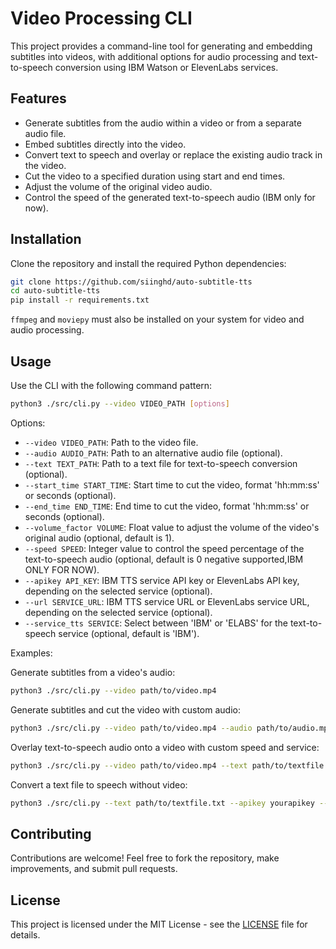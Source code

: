 # Video Processing CLI

This project provides a command-line tool for generating and embedding subtitles into videos, with additional options for audio processing and text-to-speech conversion using IBM Watson or ElevenLabs services.

## Features

- Generate subtitles from the audio within a video or from a separate audio file.
- Embed subtitles directly into the video.
- Convert text to speech and overlay or replace the existing audio track in the video.
- Cut the video to a specified duration using start and end times.
- Adjust the volume of the original video audio.
- Control the speed of the generated text-to-speech audio (IBM only for now).

## Installation

Clone the repository and install the required Python dependencies:

```bash
git clone https://github.com/siinghd/auto-subtitle-tts
cd auto-subtitle-tts
pip install -r requirements.txt
```

`ffmpeg` and `moviepy` must also be installed on your system for video and audio processing.

## Usage

Use the CLI with the following command pattern:

```bash
python3 ./src/cli.py --video VIDEO_PATH [options]
```

Options:
- `--video VIDEO_PATH`: Path to the video file.
- `--audio AUDIO_PATH`: Path to an alternative audio file (optional).
- `--text TEXT_PATH`: Path to a text file for text-to-speech conversion (optional).
- `--start_time START_TIME`: Start time to cut the video, format 'hh:mm:ss' or seconds (optional).
- `--end_time END_TIME`: End time to cut the video, format 'hh:mm:ss' or seconds (optional).
- `--volume_factor VOLUME`: Float value to adjust the volume of the video's original audio (optional, default is 1).
- `--speed SPEED`: Integer value to control the speed percentage of the text-to-speech audio (optional, default is 0 negative supported,IBM ONLY FOR NOW).
- `--apikey API_KEY`: IBM TTS service API key or ElevenLabs API key, depending on the selected service (optional).
- `--url SERVICE_URL`: IBM TTS service URL or ElevenLabs service URL, depending on the selected service (optional).
- `--service_tts SERVICE`: Select between 'IBM' or 'ELABS' for the text-to-speech service (optional, default is 'IBM').

Examples:

Generate subtitles from a video's audio:

```bash
python3 ./src/cli.py --video path/to/video.mp4
```

Generate subtitles and cut the video with custom audio:

```bash
python3 ./src/cli.py --video path/to/video.mp4 --audio path/to/audio.mp3 --start_time 00:00:30 --end_time 00:02:30
```

Overlay text-to-speech audio onto a video with custom speed and service:

```bash
python3 ./src/cli.py --video path/to/video.mp4 --text path/to/textfile.txt --speed -10 --apikey yourapikey --url yourserviceurl --service_tts ELABS
```

Convert a text file to speech without video:

```bash
python3 ./src/cli.py --text path/to/textfile.txt --apikey yourapikey --url yourserviceurl --service_tts IBM
```

## Contributing

Contributions are welcome! Feel free to fork the repository, make improvements, and submit pull requests.

## License

This project is licensed under the MIT License - see the [LICENSE](LICENSE) file for details.
